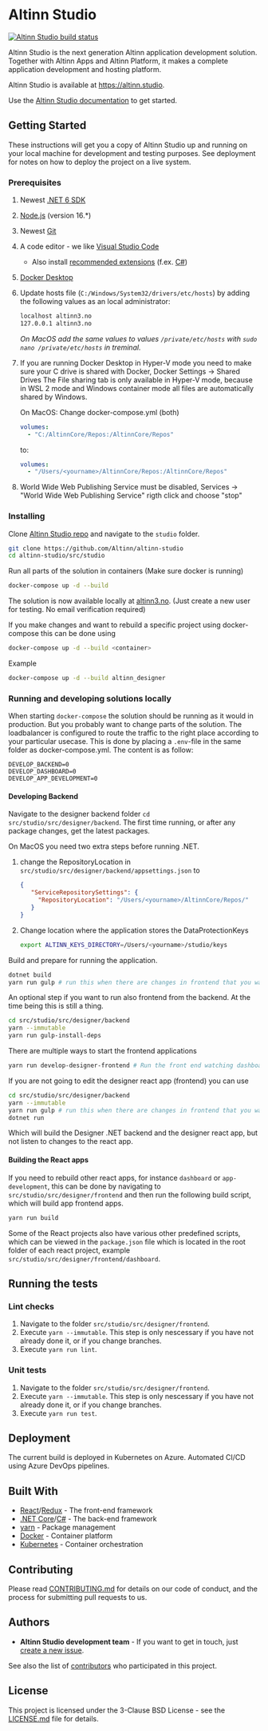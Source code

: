 # Altinn Studio

[![Altinn Studio build status](https://dev.azure.com/brreg/altinn-studio/_apis/build/status/altinn-studio-build-designer-image-v2-master?label=Altinn%20Studio)](https://dev.azure.com/brreg/altinn-studio/_build/latest?definitionId=18)

Altinn Studio is the next generation Altinn application development solution. Together with Altinn Apps and Altinn 
Platform, it makes a complete application development and hosting platform.

Altinn Studio is available at <https://altinn.studio>.

Use the [Altinn Studio documentation][1] to get started.

## Getting Started

These instructions will get you a copy of Altinn Studio up and running on your local machine for development and testing 
purposes. See deployment for notes on how to deploy the project on a live system.

### Prerequisites

1. Newest [.NET 6 SDK][2]
2. [Node.js][3] (version 16.\*)
3. Newest [Git][4]
4. A code editor - we like [Visual Studio Code][5]
   - Also install [recommended extensions][6] (f.ex. [C#][7])
5. [Docker Desktop][8]
6. Update hosts file (`C:/Windows/System32/drivers/etc/hosts`) by adding the following values as an local administrator:
   ```txt
   localhost altinn3.no
   127.0.0.1 altinn3.no
   ```
   _On MacOS add the same values to values `/private/etc/hosts` with `sudo nano /private/etc/hosts` in treminal._
7. If you are running Docker Desktop in Hyper-V mode you need to make sure your C drive is shared with Docker, Docker 
   Settings -> Shared Drives The File sharing tab is only available in Hyper-V mode, because in WSL 2 mode and Windows 
   container mode all files are automatically shared by Windows.
   
   On MacOS: Change docker-compose.yml (both)
   ```yaml
   volumes:
     - "C:/AltinnCore/Repos:/AltinnCore/Repos"
   ```
   to:
   ```yaml
   volumes:
     - "/Users/<yourname>/AltinnCore/Repos:/AltinnCore/Repos"
   ```
8. World Wide Web Publishing Service must be disabled, Services -> "World Wide Web Publishing Service" rigth click and 
   choose "stop"

### Installing

Clone [Altinn Studio repo][9] and navigate to the `studio` folder.

```bash
git clone https://github.com/Altinn/altinn-studio
cd altinn-studio/src/studio
```

Run all parts of the solution in containers (Make sure docker is running)

```bash
docker-compose up -d --build
```

The solution is now available locally at [altinn3.no](http://altinn3.no). (Just create a new user for testing. No email 
verification required)

If you make changes and want to rebuild a specific project using docker-compose this can be done using

```bash
docker-compose up -d --build <container>
```

Example

```bash
docker-compose up -d --build altinn_designer
```

### Running and developing solutions locally

When starting `docker-compose` the solution should be running as it would in production. But you probably want to change
parts of the solution. The loadbalancer is configured to route the traffic to the right place according to your 
particular usecase. This is done by placing a `.env`-file in the same folder as docker-compose.yml. The content is as
follow:

```text
DEVELOP_BACKEND=0
DEVELOP_DASHBOARD=0
DEVELOP_APP_DEVELOPMENT=0
```

#### Developing Backend

Navigate to the designer backend folder `cd src/studio/src/designer/backend`. The first time running, or after any package changes, get the latest packages.

On MacOS you need two extra steps before running .NET.

1. change the RepositoryLocation in `src/studio/src/designer/backend/appsettings.json` to
   ```json
   {
      "ServiceRepositorySettings": {
        "RepositoryLocation": "/Users/<yourname>/AltinnCore/Repos/"
      }
   }
   ```
   
2. Change location where the application stores the DataProtectionKeys
   ```bash
   export ALTINN_KEYS_DIRECTORY=/Users/<yourname>/studio/keys
   ```

Build and prepare for running the application.

```bash
dotnet build
yarn run gulp # run this when there are changes in frontend that you want to serve from backend
```

An optional step if you want to run also frontend from the backend. At the time being this is still a thing.

```bash
cd src/studio/src/designer/backend
yarn --immutable
yarn run gulp-install-deps
```

There are multiple ways to start the frontend applications

```bash
yarn run develop-designer-frontend # Run the front end watching dashboard
```

If you are not going to edit the designer react app (frontend) you can use

```bash
cd src/studio/src/designer/backend
yarn --immutable
yarn run gulp # run this when there are changes in frontend that you want to serve from backend
dotnet run
```

Which will build the Designer .NET backend and the designer react app, but not listen to changes to the react app.

#### Building the React apps

If you need to rebuild other react apps, for instance `dashboard` or `app-development`, this can be done by navigating 
to `src/studio/src/designer/frontend` and then run the following build script, which will build app frontend apps.

```bash
yarn run build
```

Some of the React projects also have various other predefined scripts, which can be viewed in the `package.json` file 
which is located in the root folder of each react project, example `src/studio/src/designer/frontend/dashboard`.

## Running the tests

### Lint checks

1. Navigate to the folder `src/studio/src/designer/frontend`.
2. Execute `yarn --immutable`. This step is only nescessary if you have not already done it, or if you change branches.
3. Execute `yarn run lint`.

### Unit tests

1. Navigate to the folder `src/studio/src/designer/frontend`.
2. Execute `yarn --immutable`. This step is only nescessary if you have not already done it, or if you change branches.
3. Execute `yarn run test`.

## Deployment

The current build is deployed in Kubernetes on Azure. Automated CI/CD using Azure DevOps pipelines.

## Built With

- [React][11]/[Redux][12] - The front-end framework
- [.NET Core][13]/[C#][14] - The 
  back-end framework
- [yarn][15] - Package management
- [Docker][16] - Container platform
- [Kubernetes][17] - Container orchestration

## Contributing

Please read [CONTRIBUTING.md](../../CONTRIBUTING.md) for details on our code of conduct, and the process for submitting 
pull requests to us.

## Authors

- **Altinn Studio development team** - If you want to get in touch, just [create a new issue][18].

See also the list of [contributors][19] who participated in 
this project.

## License

This project is licensed under the 3-Clause BSD License - see the [LICENSE.md](LICENSE.md) file for details.

[1]: https://docs.altinn.studio/
[2]: https://dotnet.microsoft.com/download/dotnet/6.0
[3]: https://nodejs.org
[4]: https://git-scm.com/downloads
[5]: https://code.visualstudio.com/Download
[6]: https://code.visualstudio.com/docs/editor/extension-gallery#_workspace-recommended-extensions
[7]: https://marketplace.visualstudio.com/items?itemName=ms-vscode.csharp
[8]: https://www.docker.com/products/docker-desktop
[9]: https://github.com/Altinn/altinn-studio
[10]: http://altinn3.no
[11]: https://reactjs.org/
[12]: https://redux.js.org/
[13]: https://docs.microsoft.com/en-us/dotnet/core/
[14]: https://docs.microsoft.com/en-us/dotnet/csharp/
[15]: https://yarnpkg.com/
[16]: https://www.docker.com/
[17]: https://kubernetes.io/
[18]: https://github.com/Altinn/altinn-studio/issues/new
[19]: https://github.com/Altinn/altinn-studio/graphs/contributors
